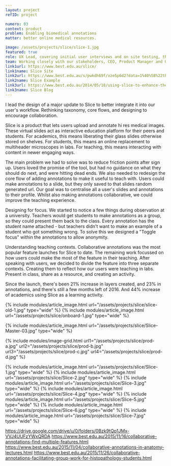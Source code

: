 ```yaml
---
layout: project
refID: project

numero: 03
context: product
problem: Enabling biomedical annotations
matter: better online medical resources.

image: /assets/projects/slice/slice-1.jpg
featured: true
role: UX Lead, covering initial user interviews and on site testing, through to wireframes and final design.
team: Working closely with our stakeholders, CEO, Product Manager and UI Designer for the new feature launch.
link1url: https://www.best.edu.au/slice/
link1name: Slice Site
link2url: https://www.best.edu.au/s/pwkdh69f/xze5p6d2?data=1%40%5B%22thskk1xl%22%5D!7%40%5B%5D!8%406!9%4015232.5!10%40-18187.5!11%400&version=1
link2name: Slice Example
link3url: https://www.best.edu.au/2014/05/18/using-slice-to-enhance-the-study-of-histopathology-for-senior-medical-students.html
link3name: Slice Blog
---
```


I lead the design of a major update to Slice to better integrate it into our user's workflow. Rethinking taxonomy, core flows, and designing to encourage collaboration.

Slice is a product that lets users upload and annotate hi res medical images. These virtual slides act as interactive education platform for their peers and students. For academics, this means liberating their glass slides otherwise stored on shelves. For students, this means an online replacement to multiheader microscopes in labs. For teaching, this means interacting with content in newer engaging ways.

The main problem we had to solve was to reduce friction points after sign up. Users loved the promise of the tool, but had no guidance on what they should do next, and were hitting dead ends. We also needed to redesign the core flow of adding annotations to make it useful to teach with. Users could make annotations to a slide, but they only saved to that slides random generated url. Our goal was to centralise all a user's slides and annotations to their profile. Whilst also making annotations collaborative, we could improve the teaching experience.

Designing for focus.
We started to notice a few things during observation at a university. Teachers would get students to make annotations as a group, so they could present them back to the class. Every annotation has the student name attached - but teachers didn't want to make an example of a student who got something wrong. To solve this we designed a "Toggle focus" within the annotations to allow anonymity.

Understanding teaching contexts.
Collaborative annotations was the most popular feature launches for Slice to date. The remaining work focussed on how users could make the most of the feature in their teaching. After speaking with users, we decided to divide the feature into three separate contexts. Creating them to reflect how our users were teaching in labs. Present in class, share as a resource, and creating an activity.

Since the launch, there's been 21% increase in layers created, and 23% in annotations, and there's still a few months left of 2016. And 44% increase of academics using Slice as a learning activity.

{% include modules/article_image.html url="/assets/projects/slice/slice-old-1.jpg" type="wide" %}
{% include modules/article_image.html url="/assets/projects/slice/onboard-1.jpg" type="wide" %}

{% include modules/article_image.html url="/assets/projects/slice/Slice-Master-03.jpg" type="wide" %}

{% include modules/image-grid.html url1="/assets/projects/slice/prod-a.jpg" url2="/assets/projects/slice/prod-b.jpg" url3="/assets/projects/slice/prod-c.jpg" url4="/assets/projects/slice/prod-d.jpg" %}

{% include modules/article_image.html url="/assets/projects/slice/Slice-1.jpg" type="wide" %}
{% include modules/article_image.html url="/assets/projects/slice/Slice-2.jpg" type="wide" %}
{% include modules/article_image.html url="/assets/projects/slice/Slice-3.jpg" type="wide" %}
{% include modules/article_image.html url="/assets/projects/slice/Slice-4.jpg" type="wide" %}
{% include modules/article_image.html url="/assets/projects/slice/Slice-5.jpg" type="wide" %}
{% include modules/article_image.html url="/assets/projects/slice/Slice-6.jpg" type="wide" %}
{% include modules/article_image.html url="/assets/projects/slice/Slice-7.jpg" type="wide" %}

https://drive.google.com/drive/u/0/folders/0Bzk9tQp1JMx-VVJ4UUFzYWxQRDA
https://www.best.edu.au/2015/11/16/collaborative-annotations-find-multiple-features.html
https://www.best.edu.au/2015/11/04/collaborative-annotations-in-anatomy-lectures.html
https://www.best.edu.au/2015/11/26/collaborative-annotations-facilitating-group-work-for-histopathology-students.html

